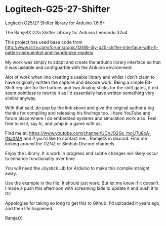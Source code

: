 # Logitech-G25-27-Shifter
Logitech G25/27 Shifter library for Arduino 1.6.6+


   The RamjetX G25 Shifter Library for Arduino Leonardo 32u4

   This project has used base code from http://www.isrtv.com/forums/topic/13189-diy-g25-shifter-interface-with-h-pattern-sequential-and-handbrake-modes/

   My work was simply to adapt and create the arduino library interface so that it was useable and configuarble with the
   Arduino environment.

   Alot of work when into creating a usable library and whilst I don't claim to have originally written the capture and
   decode work. Being a simple Bit-Shift register for the buttons and two Analog sticks for the shift gates, it did seem
   pointless to rewrite it as I'd essentially have written something very similar anyway. 

   With that said, do pop by the link above and give the original author a big thanks for compiling and releasing his findings too.
   I have YouTube and forum place where I do embedded systems and simulation work also. Feel free to visit, say hi, and jump in a game
   with us.

   Find me at:
   https://www.youtube.com/channel/UCnJO2Gx_moUTu8oA-fNJXMA
   and if you'd like to contact me... RamjetX in discord. Find me lurking around the OZNZ or Simhub Discord channels

   Enjoy the Library. It is work in progress and subtle changes will likely occur to enhance functionality over time.
   
   You will need the Joystick Lib for Arduino to make this compile straight away. 
   
   Use the example in the file. It should just work. But let me know if it doesn't. I made a push this afternoon with screaming kids to update it and push it to Git
   
   Appologies for taking so long to get this to Github. I'd uploaded it years ago, and then life happened. 

   RamjetX
